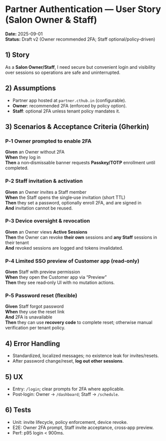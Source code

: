 # Partner Authentication — User Story (Salon Owner & Staff)
**Date:** 2025-09-01  
**Status:** Draft v2 (Owner recommended 2FA; Staff optional/policy‑driven)

## 1) Story
As a **Salon Owner/Staff**, I need secure but convenient login and visibility over sessions so operations are safe and uninterrupted.

## 2) Assumptions
- Partner app hosted at `partner.cthub.in` (configurable).  
- **Owner**: recommended 2FA (enforced by policy option).  
- **Staff**: optional 2FA unless tenant policy mandates it.

## 3) Scenarios & Acceptance Criteria (Gherkin)
### P‑1 Owner prompted to enable 2FA
**Given** an Owner without 2FA  
**When** they log in  
**Then** a non‑dismissable banner requests **Passkey/TOTP** enrollment until completed.

### P‑2 Staff invitation & activation
**Given** an Owner invites a Staff member  
**When** the Staff opens the single‑use invitation (short TTL)  
**Then** they set a password, optionally enroll 2FA, and are signed in  
**And** invitation cannot be reused.

### P‑3 Device oversight & revocation
**Given** an Owner views **Active Sessions**  
**Then** the Owner can revoke **their own** sessions and **any Staff** sessions in their tenant  
**And** revoked sessions are logged and tokens invalidated.

### P‑4 Limited SSO preview of Customer app (read‑only)
**Given** Staff with preview permission  
**When** they open the Customer app via “Preview”  
**Then** they see read‑only UI with no mutation actions.

### P‑5 Password reset (flexible)
**Given** Staff forgot password  
**When** they use the reset link  
**And** 2FA is unavailable  
**Then** they can use **recovery code** to complete reset; otherwise manual verification per tenant policy.

## 4) Error Handling
- Standardized, localized messages; no existence leak for invites/resets.  
- After password change/reset, **log out other sessions**.

## 5) UX
- Entry: `/login`; clear prompts for 2FA where applicable.  
- Post‑login: Owner → `/dashboard`; Staff → `/schedule`.

## 6) Tests
- Unit: invite lifecycle, policy enforcement, device revoke.  
- E2E: Owner 2FA prompt, Staff invite acceptance, cross‑app preview.  
- Perf: p95 login < 900ms.
